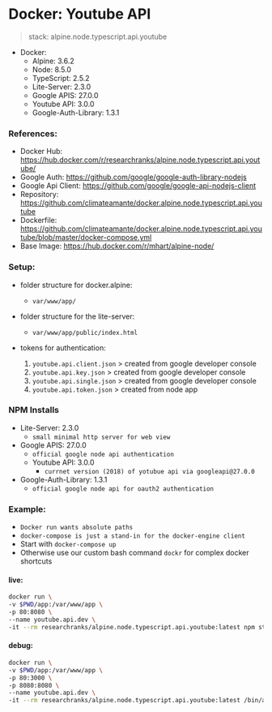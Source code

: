 # Docker: Youtube API #
 > stack: alpine.node.typescript.api.youtube

- Docker:
	- Alpine: 3.6.2
	- Node: 8.5.0
	- TypeScript: 2.5.2
	- Lite-Server: 2.3.0
	- Google APIS: 27.0.0
	- Youtube API: 3.0.0
	- Google-Auth-Library: 1.3.1

### References: ### 
 - Docker Hub: https://hub.docker.com/r/researchranks/alpine.node.typescript.api.youtube/
 - Google Auth: https://github.com/google/google-auth-library-nodejs
 - Google Api Client: https://github.com/google/google-api-nodejs-client
 - Repository: https://github.com/climateamante/docker.alpine.node.typescript.api.youtube
 - Dockerfile: https://github.com/climateamante/docker.alpine.node.typescript.api.youtube/blob/master/docker-compose.yml
 - Base Image: https://hub.docker.com/r/mhart/alpine-node/



### Setup: ###
 - folder structure for docker.alpine:
    - ``var/www/app/``

 - folder structure for the lite-server:
    -  ``var/www/app/public/index.html``

 - tokens for authentication:
	1. ``youtube.api.client.json``
			> created from google developer console
	1. ``youtube.api.key.json``
			> created from google developer console
	1. ``youtube.api.single.json``
			> created from google developer console
	1. ``youtube.api.token.json``
			> created from node app
	
### NPM Installs ###
 
 - Lite-Server: 2.3.0
    - ``small minimal http server for web view``
 - Google APIS: 27.0.0
	- ``official google node api authentication``
	- Youtube API: 3.0.0
		- ``currnet version (2018) of yotubue api via googleapi@27.0.0``
 - Google-Auth-Library: 1.3.1
	- ``official google node api for oauth2 authentication``

### Example: ###

 - ``Docker run wants absolute paths``
 - ``docker-compose is just a stand-in for the docker-engine client``
 - Start with ``docker-compose up``
 - Otherwise use our custom bash command ``dockr`` for complex docker shortcuts

#### live:

```bash
docker run \
-v $PWD/app:/var/www/app \
-p 80:8080 \
--name youtube.api.dev \
-it --rm researchranks/alpine.node.typescript.api.youtube:latest npm start
```

#### debug:

```bash
docker run \
-v $PWD/app:/var/www/app \
-p 80:3000 \
-p 8080:8080 \
--name youtube.api.dev \
-it --rm researchranks/alpine.node.typescript.api.youtube:latest /bin/ash
```